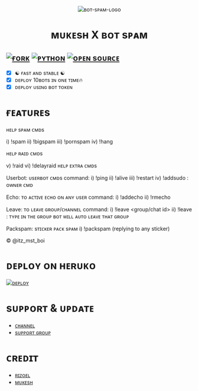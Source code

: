 <p align="center">
  <img src="./resources/20220820_2130221.gif" alt="ʙᴏᴛ-sᴘᴀᴍ-ʟᴏɢᴏ">
</p>
<h1 align="center">
  <b>ᴍᴜᴋᴇsʜ X ʙᴏᴛ sᴘᴀᴍ</b>
</h1>

[![ғᴏʀᴋ](https://img.shields.io/github/forks/Noob-Mukesh/MukeshXSpam?style=flat-square&color=orange)](https://github.com/Noob-Mukesh/MukeshxSpam/fork)
[![ᴘʏᴛʜᴏɴ](https://img.shields.io/badge/Python-v4.0-blue)](https://www.python.org/)
[![ᴏᴘᴇɴ sᴏᴜʀᴄᴇ](https://badges.frapsoft.com/os/v2/open-source.svg?v=103)](https://github.com/Noob-Mukesh/MukeshxSpam)   
----
 
- [x] ☯︎ ғᴀsᴛ ᴀɴᴅ sᴛᴀʙʟᴇ ☯︎
- [x] ᴅᴇᴘʟᴏʏ 10ʙᴏᴛs ɪɴ ᴏɴᴇ ᴛɪᴍᴇ🔥
- [x] ᴅᴇᴘʟᴏʏ ᴜsɪɴɢ ʙᴏᴛ ᴛᴏᴋᴇɴ

# ғᴇᴀᴛᴜʀᴇs
ʜᴇʟᴘ sᴘᴀᴍ ᴄᴍᴅs


i) !spam
ii) !bigspam
iii) !pornspam 
iv) !hang

ʜᴇʟᴘ ʀᴀɪᴅ ᴄᴍᴅs 

v) !raid 
vi) !delayraid
ʜᴇʟᴘ  ᴇxᴛʀᴀ  ᴄᴍᴅs

Userbot: ᴜsᴇʀʙᴏᴛ ᴄᴍᴅs
command:
i) !ping 
ii) !alive
iii) !restart
iv) !addsudo <reply to user> : ᴏᴡɴᴇʀ ᴄᴍᴅ

Echo: ᴛᴏ  ᴀᴄᴛɪᴠᴇ  ᴇᴄʜᴏ  ᴏɴ ᴀɴʏ ᴜsᴇʀ
command:
i) !addecho <reply to user>
ii) !rmecho <reply to user>

Leave: ᴛᴏ ʟᴇᴀᴠᴇ  ɢʀᴏᴜᴘ/ᴄʜᴀɴɴᴇʟ
command:
i) !leave <group/chat id>
ii) !leave : ᴛʏᴘᴇ ɪɴ ᴛʜᴇ  ɢʀᴏᴜᴘ ʙᴏᴛ ᴡɪʟʟ  ᴀᴜᴛᴏ ʟᴇᴀᴠᴇ ᴛʜᴀᴛ ɢʀᴏᴜᴘ

Packspam: sᴛɪᴄᴋᴇʀ ᴘᴀᴄᴋ  sᴘᴀᴍ
i) !packspam (replying to any sticker)

© @itz_mst_boi
# ᴅᴇᴘʟᴏʏ ᴏɴ ʜᴇʀᴜᴋᴏ

[![ᴅᴇᴘʟᴏʏ](https://www.herokucdn.com/deploy/button.svg)](https://heroku.com/deploy?template=https://github.com/Noob-Mukesh/MukeshXSpam)


# sᴜᴘᴘᴏʀᴛ & ᴜᴘᴅᴀᴛᴇ
* [ᴄʜᴀɴɴᴇʟ](https://t.me/mukeshbotzone)
* [sᴜᴘᴘᴏʀᴛ ɢʀᴏᴜᴘ ](https://t.me/the_support_chat)
 
# ᴄʀᴇᴅɪᴛ 
* [ʀɪᴢᴏᴇʟ](https://t.me/MrRizoel)
* [ᴍᴜᴋᴇsʜ](https://telegram.dog/itz_mst_boi)
